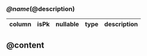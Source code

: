 
### ***@name***(@description)
|column|isPk|nullable|type|description|
|------|----|--------|----|-----------|
@content
----

